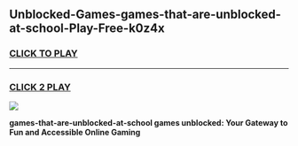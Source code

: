 
## Unblocked-Games-games-that-are-unblocked-at-school-Play-Free-k0z4x
<h3>
<a href="https://premium76.site?title=games-that-are-unblocked-at-school&ref=18A">CLICK TO PLAY</a></h3>
<hr>

<h3>
<a href="https://premium76.site?title=games-that-are-unblocked-at-school&ref=18A">CLICK 2 PLAY</a>
  
</h3>

<a href="https://premium76.site?title=games-that-are-unblocked-at-school&ref=18A"><img src="https://clearcache.store/games.png"></a>


**games-that-are-unblocked-at-school games unblocked: Your Gateway to Fun and Accessible Online Gaming**
